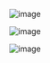 ![image](https://github.com/user-attachments/assets/2331a480-e9f7-4b7d-bf18-d2e33b715d12)

![image](https://github.com/user-attachments/assets/ddca0467-43a2-4523-9131-6a9d1594500f)

![image](https://github.com/user-attachments/assets/7f3a1c0c-1de7-4c16-976e-08c531302b2d)

